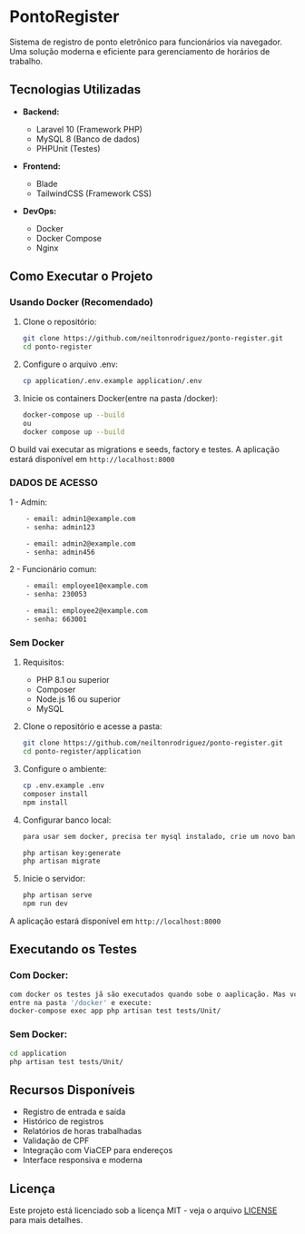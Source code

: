 # PontoRegister

Sistema de registro de ponto eletrônico para funcionários via navegador. Uma solução moderna e eficiente para gerenciamento de horários de trabalho.

## Tecnologias Utilizadas

- **Backend:**
  - Laravel 10 (Framework PHP)
  - MySQL 8 (Banco de dados)
  - PHPUnit (Testes)

- **Frontend:**
  - Blade
  - TailwindCSS (Framework CSS)

- **DevOps:**
  - Docker
  - Docker Compose
  - Nginx


## Como Executar o Projeto

### Usando Docker (Recomendado)

1. Clone o repositório:
   ```bash
   git clone https://github.com/neiltonrodriguez/ponto-register.git
   cd ponto-register
   ```

2. Configure o arquivo .env:
   ```bash
   cp application/.env.example application/.env
   ```

3. Inicie os containers Docker(entre na pasta /docker):
   ```bash
   docker-compose up --build 
   ou 
   docker compose up --build
   ```

O build vai executar as migrations e seeds, factory e testes. A aplicação estará disponível em `http://localhost:8000`

### DADOS DE ACESSO
1 - Admin:
```bash
    - email: admin1@example.com
    - senha: admin123
```
```bash
    - email: admin2@example.com
    - senha: admin456
```
2 - Funcionário comun:
```bash
    - email: employee1@example.com
    - senha: 230053
```
```bash
    - email: employee2@example.com
    - senha: 663001
```
### Sem Docker

1. Requisitos:
   - PHP 8.1 ou superior
   - Composer
   - Node.js 16 ou superior
   - MySQL

2. Clone o repositório e acesse a pasta:
   ```bash
   git clone https://github.com/neiltonrodriguez/ponto-register.git
   cd ponto-register/application
   ```

3. Configure o ambiente:
   ```bash
   cp .env.example .env
   composer install
   npm install
   ```

4. Configurar banco local:
   ```bash
   para usar sem docker, precisa ter mysql instalado, crie um novo banco e coloque os dados de acesso ao banco no .env, depois execute os comandos abaixo:
   
   php artisan key:generate
   php artisan migrate
   ```

5. Inicie o servidor:
   ```bash
   php artisan serve
   npm run dev
   ```

A aplicação estará disponível em `http://localhost:8000`

## Executando os Testes

### Com Docker:
```bash
com docker os testes jã são executados quando sobe o aaplicação. Mas vc pode executar isolado
entre na pasta '/docker' e execute:
docker-compose exec app php artisan test tests/Unit/

```

### Sem Docker:
```bash
cd application
php artisan test tests/Unit/
```

## Recursos Disponíveis

- Registro de entrada e saída
- Histórico de registros
- Relatórios de horas trabalhadas
- Validação de CPF
- Integração com ViaCEP para endereços
- Interface responsiva e moderna

## Licença

Este projeto está licenciado sob a licença MIT - veja o arquivo [LICENSE](LICENSE) para mais detalhes.